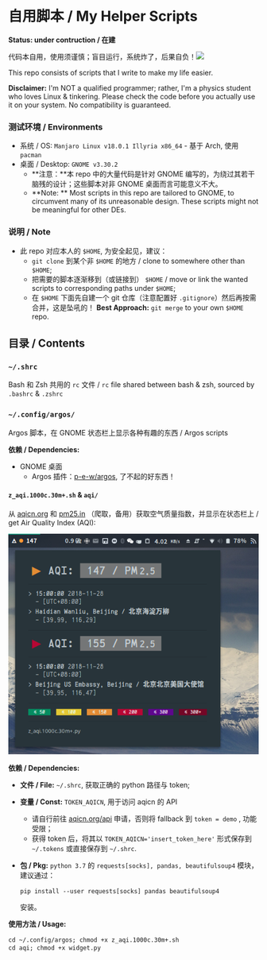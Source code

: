 # 自用脚本 / My Helper Scripts

**Status: under contruction / 在建**

代码本自用，使用须谨慎；盲目运行，系统炸了，后果自负！<img src="https://bryango.github.io/assets/coolemoji/tieba_emotion_89.png" width="24px"/>

This repo consists of scripts that I write to make my life easier. 

**Disclaimer:** I'm NOT a qualified programmer; rather, I'm a physics student who loves Linux & tinkering. Please check the code before you actually use it on your system. No compatibility is guaranteed. 

### 测试环境 / Environments

- 系统 / OS: `Manjaro Linux v18.0.1 Illyria x86_64` - 基于 Arch, 使用 `pacman`
- 桌面 / Desktop: `GNOME v3.30.2`
  - **注意：**本 repo 中的大量代码是针对 GNOME 编写的，为绕过其若干脑残的设计；这些脚本对非 GNOME 桌面而言可能意义不大。
  - **Note: ** Most scripts in this repo are tailored to GNOME, to circumvent many of its unreasonable design. These scripts might not be meaningful for other DEs. 

### 说明 / Note

- 此 repo 对应本人的 `$HOME`, 为安全起见，建议：
  - `git clone` 到某个非 `$HOME` 的地方 / clone to somewhere other than `$HOME`; 
  - 把需要的脚本逐渐移到（或链接到） `$HOME` / move or link the wanted scripts to corresponding paths under `$HOME`; 
  - 在 `$HOME` 下面先自建一个 git 仓库（注意配置好 `.gitignore`）然后再按需合并，这是坠吼的！
    **Best Approach:** `git merge` to your own `$HOME` repo. 

## 目录 / Contents

### `~/.shrc`

Bash 和 Zsh 共用的 `rc` 文件 / `rc` file shared between bash & zsh, sourced by `.bashrc` & `.zshrc`

### `~/.config/argos/`

Argos 脚本，在 GNOME 状态栏上显示各种有趣的东西 / Argos scripts

**依赖 / Dependencies:**

- GNOME 桌面
  - Argos 插件：[p-e-w/argos](https://github.com/p-e-w/argos), 了不起的好东西！

#### `z_aqi.1000c.30m+.sh` & `aqi/`

从 [aqicn.org](https://aqicn.org) 和 [pm25.in](http://www.pm25.in/) （爬取，备用）获取空气质量指数，并显示在状态栏上 / get Air Quality Index (AQI):

![](.screenshots/aqi.png)

**依赖 / Dependencies:**

- **文件 / File:** `~/.shrc`, 获取正确的 python 路径与 token; 

- **变量 / Const:** `TOKEN_AQICN`, 用于访问 aqicn 的 API

  - 请自行前往 [aqicn.org/api](http://aqicn.org/api/) 申请，否则将 fallback 到 `token = demo` , 功能受限；
  - 获得 token 后，将其以 `TOKEN_AQICN='insert_token_here'` 形式保存到 `~/.tokens` 或直接保存到 `~/.shrc`. 

- **包 / Pkg:** `python 3.7` 的 `requests[socks], pandas, beautifulsoup4` 模块，建议通过：
  ```
  pip install --user requests[socks] pandas beautifulsoup4
  ```
  安装。

**使用方法 / Usage:**

```
cd ~/.config/argos; chmod +x z_aqi.1000c.30m+.sh
cd aqi; chmod +x widget.py
```
